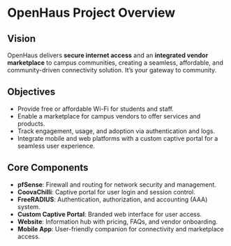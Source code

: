 # OpenHaus Project Overview

## Vision
OpenHaus delivers **secure internet access** and an **integrated vendor marketplace** to campus communities, creating a seamless, affordable, and community-driven connectivity solution. It’s your gateway to community.

## Objectives
- Provide free or affordable Wi-Fi for students and staff.
- Enable a marketplace for campus vendors to offer services and products.
- Track engagement, usage, and adoption via authentication and logs.
- Integrate mobile and web platforms with a custom captive portal for a seamless user experience.

## Core Components
- **pfSense**: Firewall and routing for network security and management.
- **CoovaChilli**: Captive portal for user login and session control.
- **FreeRADIUS**: Authentication, authorization, and accounting (AAA) system.
- **Custom Captive Portal**: Branded web interface for user access.
- **Website**: Information hub with pricing, FAQs, and vendor onboarding.
- **Mobile App**: User-friendly companion for connectivity and marketplace access.

